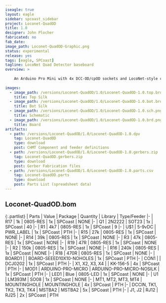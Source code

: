 ```yaml
---
iseagle: true
layout: eagle
sidebar: spcoast_sidebar
project: Loconet-QuadOD
title: 1.0
designer: John Plocher
fabricated: no
fab_date: 
image_path: Loconet-QuadOD-Graphic.png
status: experimental
release: yes
tags: [eagle, SPCoast]
tagline: LocoNet Quad Detector baseboard
overview: >
    
    An Arduino Pro Mini with 4x DCC-OD/cpOD sockets and LocoNet-style communications that can be used as a building block for a stand alone Loconet Occupancy Detector.
    
images:
  - image_path: /versions/Loconet-QuadOD/1.0/Loconet-QuadOD-1.0.top.brd.png
    title: Top Silk
  - image_path: /versions/Loconet-QuadOD/1.0/Loconet-QuadOD-1.0.bot.brd.png
    title: Bot Silk
  - image_path: /versions/Loconet-QuadOD/1.0/Loconet-QuadOD-1.0.sch.png
    title: Schematic
  - image_path: /versions/Loconet-QuadOD/1.0/Loconet-QuadOD-1.0.brd.png
    title: Board
artifacts:
  - path: /versions/Loconet-QuadOD/1.0/Loconet-QuadOD-1.0.dpv
    tag: Loconet-QuadOD
    type: download
    post: CHMT Component and feeder definitions
  - path: /versions/Loconet-QuadOD/1.0/Loconet-QuadOD-1.0.gerbers.zip
    tag: Loconet-QuadOD.gerbers.zip
    type: download
    post: Gerber Fabrication files
  - path: /versions/Loconet-QuadOD/1.0/Loconet-QuadOD-1.0.parts.csv
    tag: Loconet-QuadOD.parts
    type: download
    post: Parts List (spreadsheet data)
---
```


## Loconet-QuadOD.bom

{:.partlist}
| Parts | Value | Package | Quantity | Library | Type/Feeder
|-
| R17 | 1k | 0805-RES | 1x | SPCoast | NONE
|-
| Q1 | 2N2222 | SOT23 | 1x | SPCoast | 40
|-
| R1 | 4k7 | 0805-RES | 1x | SPCoast | 9
|-
| U$1 | 5-9vDC | PWR_LABEL | 1x | SPCoast | PTH
|-
| R15 | 27k | 0805-RES | 1x | SPCoast | NONE
|-
| R14 | 39k | 0805-RES | 1x | SPCoast | NONE
|-
| R3 | 47k | 0805-RES | 1x | SPCoast | NONE
|-
| R19 | 47R | 0805-RES | 1x | SPCoast | NONE
|-
| R2 | 150k | 0805-RES | 1x | SPCoast | NONE
|-
| R16 | 240k | 0805-RES | 1x | SPCoast | NONE
|-
| R18 | 470R | 0805-RES | 1x | SPCoast | NONE
|-
| BOARD1 |  | BOARD-SEEED10X10-NOHOLES | 1x | SPCoast | PTH
|-
| CON1 |  | DCJ0202 | 1x | SPCoast | PTH
|-
| X1, X2, X3, X4 |  | KK-156-5 | 4x | SPCoast | PTH
|-
| MOD1 | ARDUINO-PRO-MICRO | ARDUINO-PRO-MICRO-NOSILK | 1x | SPCoast | PTH
|-
| LED1 | Blue | 0805-LED | 1x | SPCoast | NONE
|-
| U1 | LM393M | SO08 | 1x | SPCoast | NONE
|-
| MT1, MT2, MT3, MT4 | MOUNTINGHOLE | MOUNTINGHOLE | 4x | SPCoast | PTH
|-
| DCCIN, TK1, TK2, TK3, TK4 | MSTBA2 | MSTBA2 | 5x | SPCoast | PTH
|-
| J1, J2 | RJ12 | RJ25 | 2x | SPCoast | PTH
